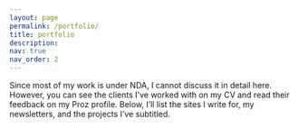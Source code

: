 ```yaml
---
layout: page
permalink: /portfolio/
title: portfolio
description:
nav: true
nav_order: 2
---
```


Since most of my work is under NDA, I cannot discuss it in detail here. However, you can see the clients I've worked with on my CV and read their feedback on my Proz profile. Below, I’ll list the sites I write for, my newsletters, and the projects I’ve subtitled.

